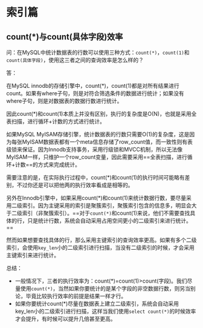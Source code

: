 # 索引篇

## count(*)与count(具体字段)效率

问：在MySQL中统计数据表的行数可以使用三种方式：`count(*)`，`count(1)`和`count(具体字段)`，使用这三者之间的查询效率是怎么样的？

答：

在MySQL innodb的存储引擎中，count(*)，count(1)都是对所有结果进行count。如果有where子句，则是对符合筛选条件的数据进行统计；如果没有where子句，则是对数据表的数据行数进行统计。

因此count(*)和count(1)本质上并没有区别，执行的复杂度是O(N)，也就是采用全表扫描，进行循环+计数的方式进行统计。

如果MySQL MyISAM存储引擎，统计数据表的行数只需要O(1)的复杂度，这是因为每张MyISAM数据表都有一个meta信息存储了row_count值，而一致性则有表级锁来保证。因为Innodb支持事务，采用行级锁和MVCC机制，所以无法像MyISAM一样，只维护一个row_count变量，因此需要采用==全表扫描，进行循环+计数==的方式来完成统计。

需要注意的是，在实际执行过程中，count(*)和count(1)的执行时间可能略有差别，不过你还是可以把他两的执行效率看成是相等的。

另外在Innodb引擎中，如果采用count(*)和count(1)来统计数据行数，要尽量采用二级索引。因为主键采用的索引是聚簇索引，聚簇索引包含的信息多，明显会大于二级索引（非聚簇索引）。==对于`count(*)`和count(1)来说，他们不需要查找具体的行，只是统计行数，系统会自动采用占用空间更小的二级索引来进行统计。==

然而如果想要查找具体的行，那么采用主键索引的查询效率更高。如果有多个二级索引，会使用`key_len`小的二级索引进行扫描，当没有二级索引的时候，才会采用主键索引来进行统计。

总结：

- 一般情况下，三者的执行效率为：count(*)=count(1)>count(字段)。我们尽量使用`count(*)`，当然如果你要统计的是某个字段的非空数据行数，则另当别论，毕竟比较执行效率的前提是结果一样才行。
- 如果你要统计count(*)尽量在数据表上建立二级索引，系统会自动采用key_len小的二级索引进行扫描，这样当我们使用`select count(*)`的时候效率才会提升，有时候可以提升几倍甚至更高。

